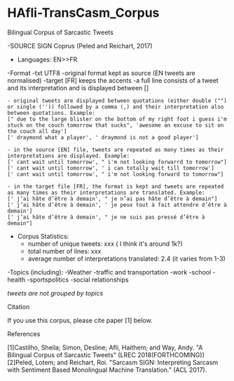 # HAfli-TransCasm_Corpus

Bilingual Corpus of Sarcastic Tweets

-SOURCE
 SIGN Coprus (Peled and Reichart, 2017)

- Languages:
	EN>>FR

-Format
	-txt UTF8
	-original format kept as source (EN tweets are normalised)
	-target [FR] keeps the accents
	-a full line consists of a tweet and its interpretation and is displayed between []
	
	- original tweets are displayed between quotations (either double ("") or single ('')) followed by a comma (,) and their interpretation also between quotations. Example: 
	[" due to the large blister on the bottom of my right foot i guess i'm stuck on the couch tomorrow that sucks", 'awesome an excuse to sit on the couch all day']
	[' draymond what a player', ' draymond is not a good player']
	
	- in the source [EN] file, tweets are repeated as many times as their interpretations are displayed. Example:
	[' cant wait until tomorrow', " i'm not looking forwarrd to tomorrow"]
	[' cant wait until tomorrow', ' i can totally wait till tomorrow']
	[' cant wait until tomorrow', " i'm not looking forward to tomorrow"]
	
	- in the target file [FR], the format is kept and tweets are repeated as many times as their interpretations are translated. Example:
	[' j’ai hâte d’être à demain', " je n’ai pas hâte d’être à demain"]
	[' j’ai hâte d’être à demain', ' je peux tout à fait attendre d’être à demain']
	[' j’ai hâte d’être à demain', " je ne suis pas pressé d’être à demain"]


- Corpus Statistics:
	- number of unique tweets: xxx ( I think it's around 1k?)
	- total number of lines: xxx
	- average number of interpretations translated: 2.4 (it varies from 1-3)

-Topics (including):
		-Weather
		-traffic and transportation
		-work
		-school
		-health
		-sportspolitics
		-social relationships
		
 *tweets are not grouped by topics*

Citation

If you use this corpus, please cite paper [1] below.

References


[1]Castilho, Sheila; Simon, Desline; Afli, Haithem; and Way, Andy. "A Bilingual Corpus of Sarcastic Tweets" (LREC 2018(FORTHCOMING))
[2]Peled, Lotem; and  Reichart, Roi. "Sarcasm SIGN: Interpreting Sarcasm with Sentiment Based Monolingual Machine Translation." (ACL 2017).
